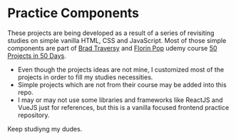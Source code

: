 # Practice Components

These projects are being developed as a result of a series of revisiting studies on simple vanilla HTML, CSS and JavaScript.
Most of those simple components are part of [Brad Traversy](https://github.com/bradtraversy) and [Florin Pop](https://github.com/florinpop17) udemy course [50 Projects in 50 Days](https://www.udemy.com/course/50-projects-50-days/).

* Even though the projects ideas are not mine, I customized most of the projects in order to fill my studies necessities.
* Simple projects which are not from their course may be added into this repo.
* I may or may not use some libraries and frameworks like ReactJS and VueJS just for references, but this is a vanilla focused frontend practice repository.

Keep studiyng my dudes.
